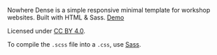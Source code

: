 Nowhere Dense is a simple responsive minimal template for workshop websites.
Built with HTML & Sass. [Demo](https://htmlpreview.github.io/?https://github.com/remimorvan/nowhere-dense/blob/main/index.html)

Licensed under [CC BY 4.0](https://creativecommons.org/licenses/by/4.0/).

To compile the `.scss` file into a `.css`, use [Sass](https://sass-lang.com/).
